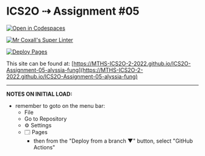 # ICS2O ⇢ Assignment #05

[![Open in Codespaces](https://classroom.github.com/assets/launch-codespace-7f7980b617ed060a017424585567c406b6ee15c891e84e1186181d67ecf80aa0.svg)](https://classroom.github.com/open-in-codespaces?assignment_repo_id=11213539)

[![Mr Coxall's Super Linter](https://github.com/MTHS-ICS2O-2-2022/ICS2O-Assignment-05-alyssia-fung/workflows/Mr%20Coxall's%20Super%20Linter/badge.svg)](https://github.com/MTHS-ICS2O-2-2022/ICS2O-Assignment-05-alyssia-fung/actions)

[![Deploy Pages](https://github.com/MTHS-ICS2O-2-2022/ICS2O-Assignment-05-alyssia-fung/workflows/Deploy%20Pages/badge.svg)](https://github.com/MTHS-ICS2O-2-2022/ICS2O-Assignment-05-alyssia-fung/actions)

This site can be found at: [https://MTHS-ICS2O-2-2022.github.io/ICS2O-Assignment-05-alyssia-fung](https://MTHS-ICS2O-2-2022.github.io/ICS2O-Assignment-05-alyssia-fung)

---

**NOTES ON INITIAL LOAD:**
- remember to goto on the menu bar:
  - File
  - Go to Repository
  - ⚙ Settings
  - 🗔 Pages
    - then from the "Deploy from a branch ▼" button, select "GitHub Actions"
